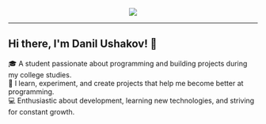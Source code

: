 
<p align="center">
  <a href="https://skillicons.dev">
    <img src="https://skillicons.dev/icons?i=cs,cpp,git,obsidian,visualstudio" />
  </a>
</p>

---

## Hi there, I'm Danil Ushakov! 👋

🎓 A student passionate about programming and building projects during my college studies.  
🚀 I learn, experiment, and create projects that help me become better at programming.  
💻 Enthusiastic about development, learning new technologies, and striving for constant growth.
